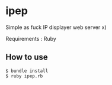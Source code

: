 ipep
====

Simple as fuck IP displayer web server x)

Requirements : Ruby

How to use
----------

	$ bundle install
	$ ruby ipep.rb
